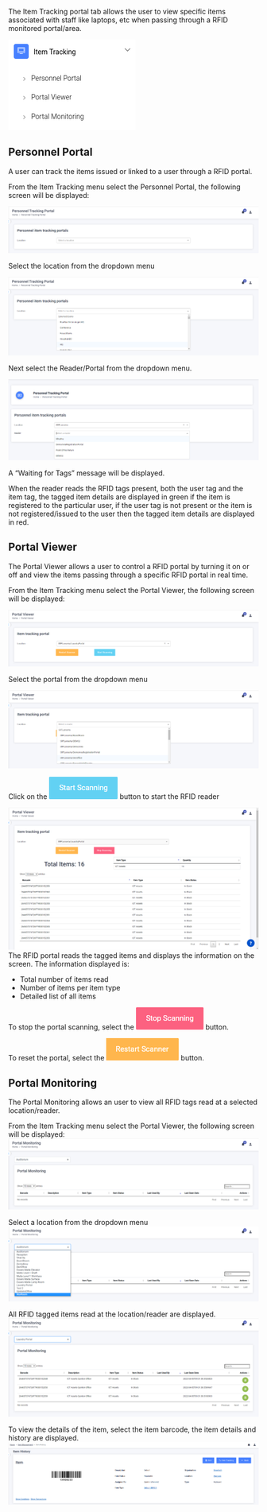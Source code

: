 The Item Tracking portal tab allows the user to view specific items associated with staff like laptops, etc when passing through a RFID monitored portal/area.

![Alt text](../assets/images/itemtracking/Traxsense-Item-Menu-Tab.png)

## Personnel Portal

A user can track the items issued or linked to a user through a RFID portal.

From the Item Tracking menu select the Personnel Portal, the following screen will be displayed:

![Alt text](../assets/images/itemtracking/Traxsense-Personnel-Tracking-Portal.png)

Select the location from the dropdown menu

![Alt text](../assets/images/itemtracking/Traxsense-Personnel-Tracking-Portal-Dropdown-Expanded.png)

Next select the Reader/Portal from the dropdown menu.

![Alt text](../assets/images/itemtracking/Traxsense-Personnel-Tracking-Portal-Dropdown-Expanded-Reader-Selected.png)

A “Waiting for Tags” message will be displayed.

When the reader reads the RFID tags present, both the user tag and the item tag, the tagged item details are displayed in green if the item is registered to the particular user, if the user tag is not present or the item is not registered/issued to the user then the tagged item details are displayed in red.

## Portal Viewer

The Portal Viewer allows a user to control a RFID portal by turning it on or off and view the items passing through a specific RFID portal in real time.

From the Item Tracking menu select the Portal Viewer, the following screen will be displayed:

![Alt text](../assets/images/itemtracking/Traxsense-Item-Tracking-Portal.png)

Select the portal from the dropdown menu

![Alt text](../assets/images/itemtracking/Traxsense-Item-Tracking-Portal-Dropdown-Expanded.png)

Click on the ![Alt text](../assets/images/itemtracking/Traxsense-Start-Scanning-Button.png) button to start the RFID reader

![Alt text](../assets/images/itemtracking/Traxsense-Scanned-Items.png)
The RFID portal reads the tagged items and displays the information on the screen. The information displayed is:

- Total number of items read
- Number of items per item type
- Detailed list of all items

To stop the portal scanning, select the ![Alt text](../assets/images/itemtracking/Traxsense-Stop-Scanning-Button.png) button.

To reset the portal, select the ![Alt text](../assets/images/itemtracking/Traxsense-Restart-Scanning-Button.png) button.

## Portal Monitoring

The Portal Monitoring allows an user to view all RFID tags read at a selected location/reader.

From the Item Tracking menu select the Portal Viewer, the following screen will be displayed:
![Alt text](../assets/images/itemtracking/Traxsense-Portal-Monitoring.png)

Select a location from the dropdown menu
![Alt text](../assets/images/itemtracking/Traxsense-Portal-Monitoring-Dropdown-Expanded.png)

All RFID tagged items read at the location/reader are displayed.
![Alt text](../assets/images/itemtracking/Traxsense-Portal-Monitoring-On-Selected-Dropdown.png)

To view the details of the item, select the item barcode, the item details and history are displayed.
![Alt text](../assets/images/items/Traxsense-Item-History.png)
